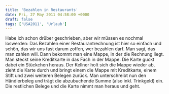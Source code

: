 ```yaml
---
title: 'Bezahlen in Restaurants'
date: Fri, 27 May 2011 04:58:00 +0000
draft: false
tags: ['USA2011', 'Urlaub']
---
```


Habe ich schon drüber geschrieben, aber wir müssen es nochmal loswerden: Das Bezahlen einer Restaurantrechnung ist hier so einfach und schön, das wir uns fast darum zoffen, wer bezahlen darf. Man sagt, das man zahlen will. Dann bekommt man eine Mappe, in der die Rechnung liegt. Man steckt seine Kreditkarte in das Fach in der Mappe. Die Karte guckt dabei ein Stückchen heraus. Der Kellner holt sich die Mappe wieder ab, zieht die Karte durch und bringt einem die Mappe mit Kreditkarte, einem Stift und zwei weiteren Belegen zurück. Man unterschreibt nun den Händlerbeleg und trägt die abzubuchende Summe (also inkl. Trinkgeld) ein. Die restlichen Belege und die Karte nimmt man heraus und geht.